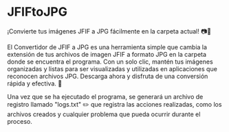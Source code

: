 # JFIFtoJPG
¡Convierte tus imágenes JFIF a JPG fácilmente en la carpeta actual! 📷🔧

El Convertidor de JFIF a JPG es una herramienta simple que cambia la extensión de tus archivos de imagen JFIF a formato JPG en la carpeta donde se encuentra el programa. Con un solo clic, mantén tus imágenes organizadas y listas para ser visualizadas y utilizadas en aplicaciones que reconocen archivos JPG. Descarga ahora y disfruta de una conversión rápida y efectiva. 🚀

Una vez que se ha ejecutado el programa, se generará un archivo de registro llamado "logs.txt" ✏️ que registra las acciones realizadas, como los archivos creados y cualquier problema que pueda ocurrir durante el proceso.
